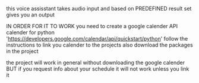 this voice assisstant takes audio input and based on PREDEFINED result set gives you an output

IN ORDER FOR IT TO WORK
you need to create a google calender API calender for python 'https://developers.google.com/calendar/api/quickstart/python'
follow the instructions to link you calender to the projects 
also download the packages in the project 

the project will work in general without downloading the google calender BUT if you request info about your schedule it will not work unless you link it
